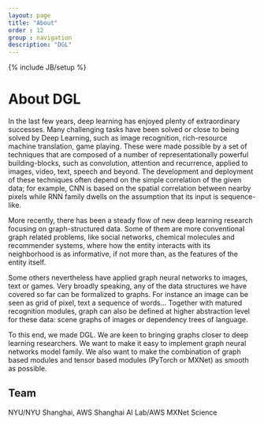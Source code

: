 ```yaml
---
layout: page
title: "About"
order : 12
group : navigation
description: "DGL"
---
```

{% include JB/setup %}

# About DGL

In the last few years, deep learning has enjoyed plenty of extraordinary
successes. Many challenging tasks have been solved or close to being solved by
Deep Learning, such as image recognition, rich-resource machine translation,
game playing. These were made possible by a set of techniques that are
composed of a number of representationally powerful building-blocks, such as
convolution, attention and recurrence, applied to images, video, text, speech
and beyond. The development and deployment of these techniques often depend on
the simple correlation of the given data; for example, CNN is based on the
spatial correlation between nearby pixels while RNN family dwells on the
assumption that its input is sequence-like.

More recently, there has been a steady flow of new deep learning research
focusing on graph-structured data. Some of them are more conventional graph
related problems, like social networks, chemical molecules and recommender
systems, where how the entity interacts with its neighborhood is as
informative, if not more than, as the features of the entity itself.

Some others nevertheless have applied graph neural networks to images, text or
games. Very broadly speaking, any of the data structures we have covered so
far can be formalized to graphs. For instance an image can be seen as grid of
pixel, text a sequence of words… Together with matured recognition modules,
graph can also be defined at higher abstraction level for these data: scene
graphs of images or dependency trees of language.

To this end, we made DGL. We are keen to bringing graphs closer to deep
learning researchers. We want to make it easy to implement graph neural
networks model family. We also want to make the combination of graph based
modules and tensor based modules (PyTorch or MXNet) as smooth as possible.

## Team
NYU/NYU Shanghai, AWS Shanghai AI Lab/AWS MXNet Science
